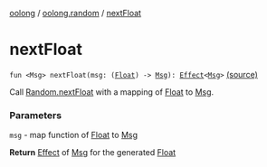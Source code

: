 [oolong](../index.md) / [oolong.random](index.md) / [nextFloat](./next-float.md)

# nextFloat

`fun <Msg> nextFloat(msg: (`[`Float`](https://kotlinlang.org/api/latest/jvm/stdlib/kotlin/-float/index.html)`) -> `[`Msg`](next-float.md#Msg)`): `[`Effect`](../oolong/-effect.md)`<`[`Msg`](next-float.md#Msg)`>` [(source)](https://github.com/oolong-kt/oolong/tree/master/oolong/src/commonMain/kotlin/oolong/random/util.kt#L94)

Call [Random.nextFloat](#) with a mapping of [Float](https://kotlinlang.org/api/latest/jvm/stdlib/kotlin/-float/index.html) to [Msg](next-float.md#Msg).

### Parameters

`msg` - map function of [Float](https://kotlinlang.org/api/latest/jvm/stdlib/kotlin/-float/index.html) to [Msg](next-float.md#Msg)

**Return**
[Effect](../oolong/-effect.md) of [Msg](next-float.md#Msg) for the generated [Float](https://kotlinlang.org/api/latest/jvm/stdlib/kotlin/-float/index.html)

